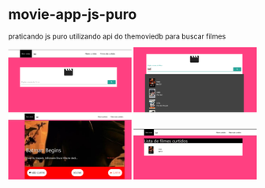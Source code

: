 # movie-app-js-puro

praticando js puro utilizando api do themoviedb para buscar filmes

<img width="250" src="1.png"/>
<img width="250"  src="2.png"/>
<img width="250"  src="3.png"/>
<img width="250"  src="4.png"/>
